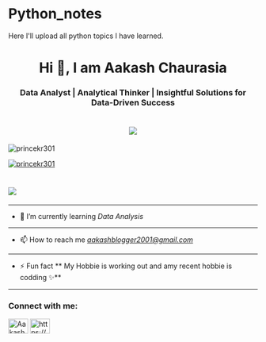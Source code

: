 # Python_notes
Here I'll upload all python topics I have learned.

<h1 align="center">Hi 👋, I  am Aakash Chaurasia</h1>
<h3 align="center">Data Analyst | Analytical Thinker | Insightful Solutions for Data-Driven Success</h3>

<h1 align="center">
 <img src="https://github.com/Axe2001/Axe2001/blob/main/Linkedin_Heading.png](https://www.google.com/url?sa=i&url=https%3A%2F%2Fwww.shiksha.com%2Fonline-courses%2Fwhat-is-data-analyst-dg439&psig=AOvVaw250X2P1HLHAx4cOCYRKmFC&ust=1719070630149000&source=images&cd=vfe&opi=89978449&ved=0CBEQjRxqFwoTCNj4v6OD7YYDFQAAAAAdAAAAABAE" />
</h1>



<p align="left"> <img src="https://komarev.com/ghpvc/?username=princekr301&label=Profile%20views&color=0e75b6&style=flat" alt="princekr301" /> </p>

<p align="left"> <a href="https://github.com/ryo-ma/github-profile-trophy"><img src="https://github-profile-trophy.vercel.app/?username=princekr301" alt="princekr301" /></a> </p>


<h1 align="left">
 <img src="https://www.bing.com/th/id/OGC.3db4efc7212aa4ce72d20434bc9062bd?pid=1.7&rurl=https%3a%2f%2f68.media.tumblr.com%2f2dd4d7ffef659c784463a8550fc5c937%2ftumblr_nmlzen6xr71te4bufo1_400.gif&ehk=9lkUqrvySmzAPXcgD3QT9AMrpCgI8sEDNSk3ZSn0%2fuY%3d" />
</h1>


-------------------------------------------------------------------------------------------------------------------------------------------------------------
- 🌱 I’m currently learning *Data Analysis*
------------------------------------------------------------------------------------------------------------------------------------------------------------
- 📫 How to reach me *aakashblogger2001@gmail.com*
------------------------------------------------------------------------------------------------------------------------------------------------------------
- ⚡ Fun fact ** My Hobbie is working out and amy recent hobbie is codding ✨**
------------------------------------------------------------------------------------------------------------------------------------------------------------
<h3 align="left">Connect with me:</h3>
<p align="left">
<a href="https://www.linkedin.com/in/aakash-chaurasia-7060b6211/" target="blank"><img align="center" src="https://raw.githubusercontent.com/rahuldkjain/github-profile-readme-generator/master/src/images/icons/Social/linked-in-alt.svg" alt="Aakash Chaurasia" height="30" width="40" /></a>
<a href="aakashashu100" target="blank"><img align="center" src="https://raw.githubusercontent.com/rahuldkjain/github-profile-readme-generator/master/src/images/icons/Social/instagram.svg" alt="https://www.instagram.com/aakashashu100/" height="30" width="40" /></a>
